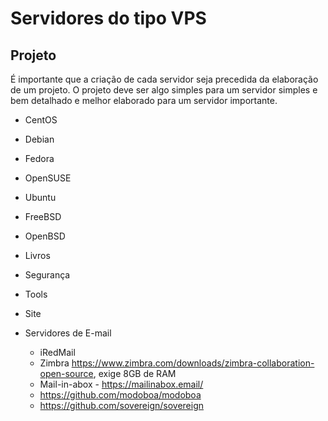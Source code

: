 # Servidores do tipo VPS

## Projeto

É importante que a criação de cada servidor seja precedida da elaboração de um projeto. O projeto deve ser algo simples para um servidor simples e bem detalhado e melhor elaborado para um servidor importante.

- CentOS
- Debian
- Fedora
- OpenSUSE
- Ubuntu

- FreeBSD
- OpenBSD

- Livros
- Segurança
- Tools
- Site

- Servidores de E-mail

	- iRedMail
	- Zimbra
        https://www.zimbra.com/downloads/zimbra-collaboration-open-source, exige 8GB de RAM
    - Mail-in-abox - https://mailinabox.email/
    - https://github.com/modoboa/modoboa
    - https://github.com/sovereign/sovereign


